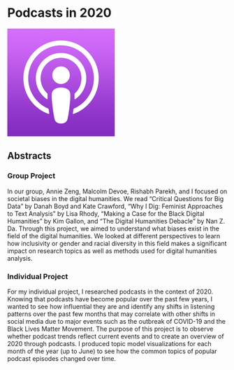 # Podcasts in 2020
![podcast](images/podcasts.png)



## Abstracts
### Group Project
In our group, Annie Zeng, Malcolm Devoe, Rishabh Parekh, and I focused on societal biases in the digital humanities. We read “Critical Questions for Big Data” by Danah Boyd and Kate Crawford, “Why I Dig: Feminist Approaches to Text Analysis” by Lisa Rhody, “Making a Case for the Black Digital Humanities” by Kim Gallon, and “The Digital Humanities Debacle” by Nan Z. Da. Through this project, we aimed to understand what biases exist in the field of the digital humanities. We looked at different perspectives to learn how inclusivity or gender and racial diversity in this field makes a significant impact on research topics as well as methods used for digital humanities analysis.


### Individual Project
For my individual project, I researched podcasts in the context of 2020. Knowing that podcasts have become popular over the past few years, I wanted to see how influential they are and identify any shifts in listening patterns over the past few months that may correlate with other shifts in social media due to major events such as the outbreak of COVID-19 and the Black Lives Matter Movement. The purpose of this project is to observe whether podcast trends reflect current events and to create an overview of 2020 through podcasts. I produced topic model visualizations for each month of the year (up to June) to see how the common topics of popular podcast episodes changed over time. 
